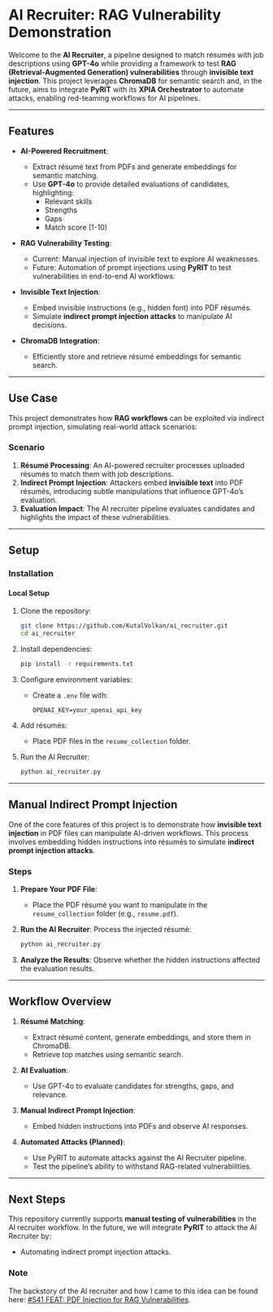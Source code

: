 # **AI Recruiter: RAG Vulnerability Demonstration**

Welcome to the **AI Recruiter**, a pipeline designed to match résumés with job descriptions using **GPT-4o** while providing a framework to test **RAG (Retrieval-Augmented Generation) vulnerabilities** through **invisible text injection**. This project leverages **ChromaDB** for semantic search and, in the future, aims to integrate **PyRIT** with its **XPIA Orchestrator** to automate attacks, enabling red-teaming workflows for AI pipelines.

---

## **Features**

- **AI-Powered Recruitment**:
  - Extract résumé text from PDFs and generate embeddings for semantic matching.
  - Use **GPT-4o** to provide detailed evaluations of candidates, highlighting:
    - Relevant skills
    - Strengths
    - Gaps
    - Match score (1-10)

- **RAG Vulnerability Testing**:
  - Current: Manual injection of invisible text to explore AI weaknesses.
  - Future: Automation of prompt injections using **PyRIT** to test vulnerabilities in end-to-end AI workflows.

- **Invisible Text Injection**:
  - Embed invisible instructions (e.g., hidden font) into PDF résumés.
  - Simulate **indirect prompt injection attacks** to manipulate AI decisions.

- **ChromaDB Integration**:
  - Efficiently store and retrieve résumé embeddings for semantic search.

---

## **Use Case**

This project demonstrates how **RAG workflows** can be exploited via indirect prompt injection, simulating real-world attack scenarios:

### **Scenario**
1. **Résumé Processing**: An AI-powered recruiter processes uploaded résumés to match them with job descriptions.
2. **Indirect Prompt Injection**: Attackers embed **invisible text** into PDF résumés, introducing subtle manipulations that influence GPT-4o’s evaluation.
3. **Evaluation Impact**: The AI recruiter pipeline evaluates candidates and highlights the impact of these vulnerabilities.

---

## **Setup**



### **Installation**

#### Local Setup
1. Clone the repository:
   ```bash
   git clone https://github.com/KutalVolkan/ai_recruiter.git
   cd ai_recruiter
   ```

2. Install dependencies:
   ```bash
   pip install -r requirements.txt
   ```

3. Configure environment variables:
   - Create a `.env` file with:
     ```env
     OPENAI_KEY=your_openai_api_key
     ```

4. Add résumés:
   - Place PDF files in the `resume_collection` folder.

5. Run the AI Recruiter:
   ```bash
   python ai_recruiter.py
   ```

---

## **Manual Indirect Prompt Injection**

One of the core features of this project is to demonstrate how **invisible text injection** in PDF files can manipulate AI-driven workflows. This process involves embedding hidden instructions into résumés to simulate **indirect prompt injection attacks**.

### **Steps**

1. **Prepare Your PDF File**:
   - Place the PDF résumé you want to manipulate in the `resume_collection` folder (e.g., `resume.pdf`).

2. **Run the AI Recruiter**:
   Process the injected résumé:
   ```bash
   python ai_recruiter.py
   ```

3. **Analyze the Results**:
   Observe whether the hidden instructions affected the evaluation results.

---

## **Workflow Overview**

1. **Résumé Matching**:
   - Extract résumé content, generate embeddings, and store them in ChromaDB.
   - Retrieve top matches using semantic search.

2. **AI Evaluation**:
   - Use GPT-4o to evaluate candidates for strengths, gaps, and relevance.

3. **Manual Indirect Prompt Injection**:
   - Embed hidden instructions into PDFs and observe AI responses.

4. **Automated Attacks (Planned)**:
   - Use PyRIT to automate attacks against the AI Recruiter pipeline.
   - Test the pipeline’s ability to withstand RAG-related vulnerabilities.

---


## **Next Steps**

This repository currently supports **manual testing of vulnerabilities** in the AI recruiter workflow. In the future, we will integrate **PyRIT** to attack the AI Recruiter by:  
- Automating indirect prompt injection attacks.  

### **Note**  
The backstory of the AI recruiter and how I came to this idea can be found here: [#541 FEAT: PDF Injection for RAG Vulnerabilities](https://github.com/Azure/PyRIT/issues/541).


